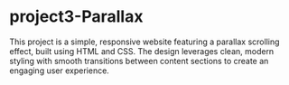 # project3-Parallax

This project is a simple, responsive website featuring a parallax scrolling effect, built using HTML and CSS. The design leverages clean, modern styling with smooth transitions between content sections to create an engaging user experience.
